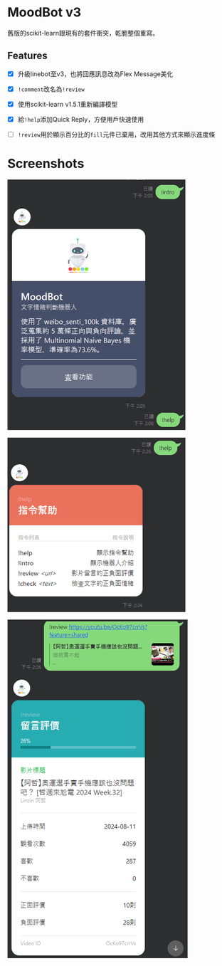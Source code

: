 # MoodBot v3

舊版的scikit-learn跟現有的套件衝突，乾脆整個重寫。

## Features

+ [x] 升級linebot至v3，也將回應訊息改為Flex Message美化

+ [x] `!comment`改名為`!review`

+ [x] 使用scikit-learn v1.5.1重新編譯模型

+ [x] 給`!help`添加Quick Reply，方便用戶快速使用

+ [ ] `!review`用於顯示百分比的`fill`元件已棄用，改用其他方式來顯示進度條

# Screenshots

![intro](imgs/intro.png)

![help](imgs/help.png)

![review](imgs/review.png)
